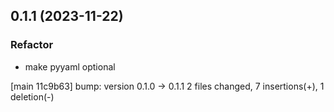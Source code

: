 ## 0.1.1 (2023-11-22)

### Refactor

- make pyyaml optional

[main 11c9b63] bump: version 0.1.0 → 0.1.1
 2 files changed, 7 insertions(+), 1 deletion(-)

